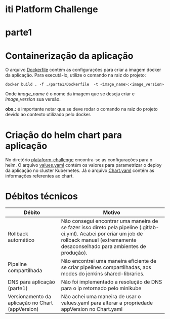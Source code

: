# iti Platform Challenge

# parte1

# Containerização da aplicação
O arquivo [Dockerfile](/parte1/Dockerfile) contém as configurações para criar a imagem docker da aplicação.
Para executá-lo, utilize o comando na raiz do projeto:
```shell script
docker build . -f ./parte1/Dockerfile  -t <image_name>:<image_version>
```
Onde <i>image_name</i> é o nome da imagem que se deseja criar e <i>image_version</i> sua versão.

<b>obs.:</b> é importante notar que se deve rodar o comando na raiz do projeto devido ao contexto
utilizado pelo docker. 

# Criação do helm chart para aplicação
No diretório [plataform-challenge](/parte1/plataform-challenge) encontra-se as configurações para o helm.
O arquivo [values.yaml](/parte1/plataform-challenge/values.yaml) contém os valores para parametrizar o deploy
da aplicação no cluster Kubernetes. Já o arquivo [Chart.yaml](/parte1/plataform-challenge/Chart.yaml) contém
as informações referentes ao chart.


# Débitos técnicos
Débito | Motivo
------------ | -------------
Rollback automático | Não consegui encontrar uma maneira de se fazer isso direto pela pipeline (.gitlab-ci.yml). Acabei por criar um job de rollback manual (extremamente desaconselhado para ambientes de produção).
Pipeline compartilhada | Não encontrei uma maneira eficiente de se criar pipelines compartilhadas, aos modes do jenkins shared-libraries. 
DNS para aplicação (parte1) | Não foi implementado a resolução de DNS para o ip retornado pelo minikube
Versionamento da aplicação no Chart (appVersion) | Não achei uma maneira de usar o values.yaml para alterar a propriedade appVersion no Chart.yaml 